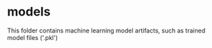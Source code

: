 # models
This folder contains machine learning model artifacts, such as trained model files ('.pkl')
